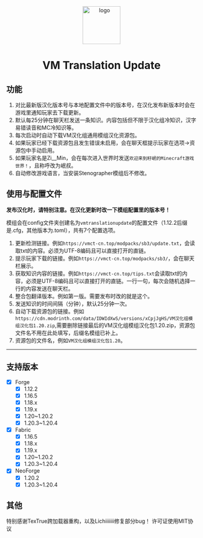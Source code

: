 <div align="center"> 
   <img height="100px" alt="logo" src="https://cdn.modrinth.com/data/wvCSIW08/a1ff154a62300a7e7813008d327a526503ad96f4.png"/> 
   <h1>VM Translation Update</h1>
</div> 

## 功能
1. 对比最新版汉化版本号与本地配置文件中的版本号，在汉化发布新版本时会在游戏里通知玩家去下载更新。
2. 默认每25分钟在聊天栏发送一条知识。内容包括但不限于汉化组冷知识，汉字易错读音和MC冷知识等。
3. 每次启动时自动下载VM汉化组通用模组汉化资源包。
4. 如果玩家已经下载资源包且发生错误未启用，会在聊天框提示玩家在选项->资源包中手动启用。
5. 如果玩家名是Zi__Min，会在每次进入世界时发送`欢迎来到籽岷的Minecraft游戏世界！`，且称呼改为岷叔。
6. 自动修改游戏语言，当安装Stenographer模组后不修改。

## 使用与配置文件

**发布汉化时，请特别注意。在汉化更新时改一下模组配置里的版本号！**

模组会在config文件夹创建名为`vmtranslationupdate`的配置文件（1.12.2后缀是.cfg，其他版本为.toml），共有7个配置选项。
1. 更新检测链接。例如`https://vmct-cn.top/modpacks/sb3/update.txt`，会读取txt的内容。必须为UTF-8编码且可以直接打开的直链。
2. 提示玩家下载的链接。例如`https://vmct-cn.top/modpacks/sb3/`，会在聊天栏展示。
3. 获取知识内容的链接。例如`https://vmct-cn.top/tips.txt`会读取txt的内容，必须是UTF-8编码且可以直接打开的直链。一行一句，每次会随机选择一行的内容发送在聊天栏。
4. 整合包翻译版本。例如第一版。需要发布时改的就是这个。
5. 发送知识的时间间隔（分钟），默认25分钟一次。
6. 自动下载资源包的链接。例如`https://cdn.modrinth.com/data/IDWIdXwS/versions/xCpjJgHS/VM汉化组模组汉化包1.20.zip`,需要删除链接最后的VM汉化组模组汉化包1.20.zip，资源包文件名不用在此处填写，后缀名模组已补上。
7. 资源包的文件名，例如`VM汉化组模组汉化包1.20`。
--- 
## 支持版本
- [x] Forge
    - [x] 1.12.2
    - [x] 1.16.5
    - [x] 1.18.x
    - [x] 1.19.x
    - [x] 1.20~1.20.2
    - [x] 1.20.3~1.20.4
- [x] Fabric
    - [x] 1.16.5
    - [x] 1.18.x
    - [x] 1.19.x
    - [x] 1.20~1.20.2
    - [x] 1.20.3~1.20.4
- [x] NeoForge
    - [x] 1.20.2
    - [x] 1.20.3~1.20.4

## 其他
特别感谢TexTrue跨加载器重构，以及Lichiiiiiii修复部分bug！
许可证使用MIT协议
